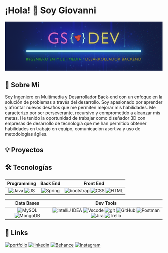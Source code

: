 

# ¡Hola! 👋 Soy Giovanni


![Logo](https://github.com/GioScarp/GioScarp/blob/main/Banner_Dev_2.png)


## 🧒 Sobre Mi
Soy Ingeniero en Multimedia y Desarrollador Back-end con un enfoque en la solución de problemas a través del desarrollo. Soy apasionado por aprender y afrontar nuevos desafíos que me permiten mejorar mis habilidades. Me caracterizo por ser perseverante, recursivo y comprometido a alcanzar mis metas. He tenido la oportunidad de trabajar como diseñador 3D con empresas de desarrollo de tecnología que me han permitido obtener habilidades en trabajo en equipo, comunicación asertiva y uso de metodologías ágiles.  
## 💡 Proyectos
## 🛠 Tecnologías

| **Programming** | **Back End**| **Front End** |
| :---: | :---: | :---: |
| ![Java](https://img.shields.io/badge/java-%23ED8B00.svg?style=for-the-badge&logo=java&logoColor=white) ![JS](https://img.shields.io/badge/JavaScript-323330?style=for-the-badge&logo=javascript&logoColor=F7DF1E) | ![Spring](https://img.shields.io/badge/spring-%236DB33F.svg?style=for-the-badge&logo=spring&logoColor=white) | ![bootstrap](https://img.shields.io/badge/Bootstrap-563D7C?style=for-the-badge&logo=bootstrap&logoColor=white) ![CSS](https://img.shields.io/badge/CSS3-1572B6?style=for-the-badge&logo=css3&logoColor=white) ![HTML](https://img.shields.io/badge/HTML5-E34F26?style=for-the-badge&logo=html5&logoColor=white) |

| **Data Bases** | **Dev Tools** |
| :---: | :---: |
| ![MySQL](	https://img.shields.io/badge/MySQL-005C84?style=for-the-badge&logo=mysql&logoColor=white) ![MongoDB](https://img.shields.io/badge/MongoDB-4EA94B?style=for-the-badge&logo=mongodb&logoColor=white) | ![IntelliJ IDEA](https://img.shields.io/badge/IntelliJIDEA-000000.svg?style=for-the-badge&logo=intellij-idea&logoColor=white) ![Vscode](https://img.shields.io/badge/VSCode-0078D4?style=for-the-badge&logo=visual%20studio%20code&logoColor=white) ![git](https://img.shields.io/badge/GIT-E44C30?style=for-the-badge&logo=git&logoColor=white) ![GitHub](https://img.shields.io/badge/github-%23121011.svg?style=for-the-badge&logo=github&logoColor=white) ![Postman](https://img.shields.io/badge/Postman-FF6C37?style=for-the-badge&logo=postman&logoColor=white) ![Jira](https://img.shields.io/badge/jira-%230A0FFF.svg?style=for-the-badge&logo=jira&logoColor=white) ![Trello](https://img.shields.io/badge/Trello-%23026AA7.svg?style=for-the-badge&logo=Trello&logoColor=white)
## 🔗 Links

[![portfolio](https://img.shields.io/badge/my_portfolio-000?style=for-the-badge&logo=ko-fi&logoColor=white)]()
[![linkedin](https://img.shields.io/badge/linkedin-0A66C2?style=for-the-badge&logo=linkedin&logoColor=white)](https://www.linkedin.com/in/giovanni-scarpetta/)
[![Behance](https://img.shields.io/badge/Behance-1769ff?style=for-the-badge&logo=behance&logoColor=white)](https://www.behance.net/giovannrodrigu36)
[![Instagram](https://img.shields.io/badge/Instagram-%23E4405F.svg?style=for-the-badge&logo=Instagram&logoColor=white)](https://www.instagram.com/giovnyrok/)



